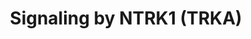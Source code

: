 ---
annotations:
- type: Pathway Ontology
  value: signaling pathway
authors:
- MaintBot
- ReactomeTeam
- Anwesha
- Ryanmiller
description: Trk receptors signal from the plasma membrane and from intracellular
  membranes, particularly from early endosomes. Signalling from the plasma membrane
  is fast but transient; signalling from endosomes is slower but long lasting. Signalling
  from the plasma membrane is annotated here. TRK signalling leads to proliferation
  in some cell types and neuronal differentiation in others. Proliferation is the
  likely outcome of short term signalling, as observed following stimulation of  EGFR
  (EGF receptor). Long term signalling via TRK receptors, instead, was clearly shown
  to be required for neuronal differentiation in response to neurotrophins.  View
  original pathway at [http://www.reactome.org/PathwayBrowser/#DIAGRAM=187037 Reactome].
last-edited: 2021-01-25
organisms:
- Homo sapiens
redirect_from:
- /index.php/Pathway:WP1873
- /instance/WP1873
schema-jsonld:
- '@context': https://schema.org/
  '@id': https://wikipathways.github.io/pathways/WP1873.html
  '@type': Dataset
  creator:
    '@type': Organization
    name: WikiPathways
  description: Trk receptors signal from the plasma membrane and from intracellular
    membranes, particularly from early endosomes. Signalling from the plasma membrane
    is fast but transient; signalling from endosomes is slower but long lasting. Signalling
    from the plasma membrane is annotated here. TRK signalling leads to proliferation
    in some cell types and neuronal differentiation in others. Proliferation is the
    likely outcome of short term signalling, as observed following stimulation of  EGFR
    (EGF receptor). Long term signalling via TRK receptors, instead, was clearly shown
    to be required for neuronal differentiation in response to neurotrophins.  View
    original pathway at [http://www.reactome.org/PathwayBrowser/#DIAGRAM=187037 Reactome].
  keywords:
  - Active TrkA receptor
  - complex
  - complex:BRAF
  - 'DNM1 '
  - 'ADCYAP1(2-742) '
  - 'PIK3R1 '
  - 'MAPK13 '
  - 'SHC1 '
  - p-S272,T222,T334-MAPKAPK2, p-S,2T-MAPKAPK3
  - 'MAPK3 '
  - 'p-S445,S729-BRAF '
  - receptor
  - 'p-S445,T599,S602,S729 BRAF '
  - 'p-S222,S226-MAP2K2 '
  - p-MEF2
  - 'AP2A1 '
  - PI(4,5)P2
  - VRK3:DUSP3
  - Phospho-IRS1/2:PI3K(p85:p110)
  - 'MEF2C '
  - 'p-Y-IRS1 '
  - ADCYAP1(2-742):ADCYAP1R1:NTRK1,2
  - p21 RAS:GTP
  - RAL-GTP
  - 'MEF2A '
  - dimer:MAPK2K:MAPK
  - 'p-S396-MEF2C '
  - receptor:PLCG1
  - SRC-1
  - receptor:p-SHC
  - 'MAPK7 '
  - 'PPP2CA '
  - TrkA
  - Activated TrkA
  - RALGDS
  - NTRK1,2
  - 'MAPK12 '
  - receptor:Phospho-ARMS:Crk:C3G complex
  - SHC
  - BRAF complex
  - 'RALGDS '
  - receptor:p-FRS2:CRKL complex
  - 'RHOA '
  - 'p-5Y-NTRK1-1 '
  - GTP
  - 'RPS6KA1 '
  - 'p-Y-SHC2 '
  - p-T,Y MAPKs
  - 'p-S,T-BRAF '
  - ADCYAP1(2-742):ADCYAP1R1:p-5Y-NTRK1,p-5Y-NTRK2
  - p-MAPK3/MAPK1/MAPK7
  - 'Zn2+ '
  - signalling
  - Clathrin:AP-2
  - MAPK7
  - RAP1:GTP:B-Raf
  - RAL-GDP
  - 'GRB2-1 '
  - p21 RAS:GDP
  - MAPK3/MAPK1/MAPK7
  - 'p-S408-MEF2A '
  - 'AP2M1 '
  - dimers
  - 'SH3GL2 '
  - 'AP2B1 '
  - 'NTRK1 '
  - 'p-T180,Y182-MAPK11 '
  - Rap1-GDP
  - 'PPP2R1A '
  - NGF-stimulated
  - 'RIT1 '
  - PIP3 activates AKT
  - GRB2-1:SOS1:p-Y-SHC
  - 'CRK '
  - 'MAP2K1 '
  - Active TrkA
  - ARMS:Crk
  - 'NTRK2 '
  - receptor:Phospho-IRS1/2
  - 'DNM3 '
  - 'S-Farn-Me-PalmS KRAS4A '
  - 'RAP1A '
  - receptor complex
  - 'IRS2 '
  - NTRK1
  - 'p-S272,T222,T334-MAPKAPK2 '
  - 'p-S,2T-MAPKAPK3 '
  - 'IRS1 '
  - Ade-Rib:ADORA2A:p-5Y-NTRK1,p-5Y-NTRK2
  - cofactor)
  - 'MAPKAPK3 '
  - Phospho-MAP kinase
  - 'p-Y1096-KIDINS220 '
  - BRAF dimer:p-2S
  - 'p-6Y-FRS2 '
  - ERK-specific DUSP
  - Rap1-GTP complex
  - 'PPP2R5D '
  - MAP kinase p38 (Mg2+
  - MAP2K
  - mature beta-NGF
  - p-4S,T336-ELK1
  - 'KIDINS220 '
  - MAPK2K:MAPK complex
  - p-p38 MAPK
  - MAP2K5
  - p-S727-STAT3
  - 'CLTC '
  - 'CLTA '
  - 'p-Y-SHC1 '
  - ADCYAP1(2-742)
  - exchange factor
  - homodimer
  - BRAF
  - beta-NGF dimer:TrkA
  - complex:RIT/RIN-GDP
  - Ade-Rib
  - BRAF dimer
  - Ras-GTP:RalGDS
  - MAPK2K:p-T,Y MAPK
  - PIP3:RhoA
  - DNAL4
  - 'p-Y-SHC3 '
  - receptor:p-FRS2
  - 'DUSP3 '
  - 'CRKL '
  - receptor:ARMS:Crk
  - MAPKAP kinase
  - 'VRK3 '
  - 'PIK3R2 '
  - 'S-Farn-Me-2xPalmS HRAS '
  - protein S6 kinase
  - ATF1
  - RHOA
  - ATP
  - 'p-T218,Y220-MAPK7 '
  - 'SHC2 '
  - 'Ade-Rib '
  - Guanine nucleotide
  - 'DNM2 '
  - 'PPP2CB '
  - complex:Clathrin-coated vesicle
  - 'p-Y-IRS2 '
  - Dynamin-1/2/3
  - p-4Y-PLCG1
  - Active
  - complex:Clathrin-coated vesicle:dynein:dynactin complex
  - p-Y-SHC
  - complex:RIT/RIN-GTP
  - 'p-T180,Y182-MAPK14 '
  - receptor dimer
  - receptor:FRS2
  - RIT/RIN-GDP
  - complex:p-S,T-BRAF
  - 'RPS6KA2 '
  - p38 (Mg2+ cofactor)
  - 'ADORA2A '
  - SH3GL2
  - Pi
  - ADCYAP1R1
  - p-T222,S272-MAPKAPK2
  - 'p-5Y-NTRK1 '
  - RAP1:GDP
  - p-S133-CREB1
  - receptor:Phospho-ARMS:Crk complex
  - Trk
  - BRAF dimer complex
  - 'DUSP6 '
  - PI(3,4,5)P3
  - FRS2
  - 'RAPGEF1 '
  - 'PI(3,4,5)P3 '
  - NGF processing
  - p-S63-ATF1
  - receptor:SHC
  - Phospho-Ribosomal
  - receptor:p-FRS2:CRKL:RAPGEF1
  - H2O
  - 'DUSP7 '
  - DAG and IP3
  - 'p-S218,S222-MAP2K1 '
  - transcription
  - CRKL
  - receptor-mediated
  - Ade-Rib:ADORA2A:NTRK1,2
  - p-T,Y MAPK dimers
  - 'AP2A2(1-939) '
  - 'BRAF '
  - 'p-4S,T231,T365-RPS6KA3 '
  - cascade
  - GDP
  - 'p-4S,T356,T570-RPS6KA2 '
  - MAPKs
  - 'p-T185,Y187-MAPK1 '
  - complex:RIT/RIN-GTP:B-RAF
  - MEF2
  - 'MAPK1 '
  - 'RALA '
  - 'MAPKAPK2 '
  - Active Trk receptor
  - 'PPP2R1B '
  - PLCG1
  - 'RALB '
  - 'p-5Y-NTRK2 '
  - p-T218,Y220-MAPK7
  - 'PLCG1 '
  - 'ADCYAP1R1 '
  - alpha/beta
  - PP2A-ABdeltaC
  - 'AP2S1 '
  - 'YWHAB '
  - ADP
  - CREB1
  - 'PIK3CB '
  - 'S-Farn-Me PalmS NRAS '
  - 'RPS6KA3 '
  - 'SOS1 '
  - 'Mg2+ '
  - 'RIT2 '
  - RPS6KA5
  - 'MAPK14 '
  - 'S-Farn-Me KRAS4B '
  - IRS1,2
  - kinase
  - ELK1
  - 'MAPK11 '
  - RAPGEF1
  - 'SHC3 '
  - p-2S MAP2K
  - receptor:IRS1/2
  - 'p-4S,T359,T573-RPS6KA1 '
  - 'p-T202,Y204-MAPK3 '
  - Activated
  - 'DUSP4 '
  - STAT3
  - ADORA2A
  - Rap1-GTP
  - 'FRS2 '
  - p-S212,S360,S376,T581-RPS6KA5
  - 'GDP '
  - B-RAF
  - complex:Clathrin-coated vesicle:Endophilin
  - receptor:Phospho-PLCG1 complex
  - Ribosomal protein S6
  - 'GTP '
  - 'p-4Y-PLCG1 '
  - 'PIK3CA '
  - 'NGF '
  - RAF/MAP kinase
  - signaling
  - GRB2-1:SOS1
  - RAP1:GTP:activated
  - receptor:Phospho-IRS1/2:PI3K(p85:p110)
  - homo/heterodimers
  - PI3K
  - RAP1:GTP
  - 'MAP2K2 '
  - p-Y419-SRC-1
  - p75 NTR
  license: CC0
  name: Signaling by NTRK1 (TRKA)
seo: CreativeWork
title: Signaling by NTRK1 (TRKA)
wpid: WP1873
---